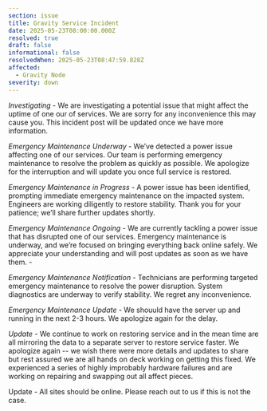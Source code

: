 ```yaml
---
section: issue
title: Gravity Service Incident
date: 2025-05-23T08:00:00.000Z
resolved: true
draft: false
informational: false
resolvedWhen: 2025-05-23T08:47:59.828Z
affected:
  - Gravity Node
severity: down
---
```

*Investigating* - We are investigating a potential issue that might affect the uptime of one our of services. We are sorry for any inconvenience this may cause you. This incident post will be updated once we have more information.

*Emergency Maintenance Underway* - We’ve detected a power issue affecting one of our services. Our team is performing emergency maintenance to resolve the problem as quickly as possible. We apologize for the interruption and will update you once full service is restored.

*Emergency Maintenance in Progress* - A power issue has been identified, prompting immediate emergency maintenance on the impacted system. Engineers are working diligently to restore stability. Thank you for your patience; we’ll share further updates shortly. 

*Emergency Maintenance Ongoing* - We are currently tackling a power issue that has disrupted one of our services. Emergency maintenance is underway, and we’re focused on bringing everything back online safely. We appreciate your understanding and will post updates as soon as we have them. - 

*Emergency Maintenance Notification* - Technicians are performing targeted emergency maintenance to resolve the power disruption. System diagnostics are underway to verify stability. We regret any inconvenience. 

*Emergency Maintenance Update* - We shouuld have the server up and running in the next 2-3 hours. We apologize again for the delay. 

*﻿Update* - We continue to work on restoring service and in the mean time are all mirroring the data to a separate server to restore service faster. We apologize again -- we wish there were more details and updates to share but rest assured we are all hands on deck working on getting this fixed. We experienced a series of highly improbably hardware failures and are working on repairing and swapping out all affect pieces. 

U﻿pdate - All sites should be online. Please reach out to us if this is not the case.



